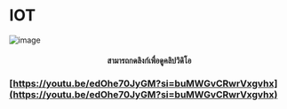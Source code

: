 # IOT

![image](https://github.com/user-attachments/assets/70fea99e-b704-4f23-b48c-0f1b96f079af)

<h4 style="text-align: center;">สามารถกดลิงก์เพื่อดูคลิปวิดิโอ</h4>

### [https://youtu.be/edOhe70JyGM?si=buMWGvCRwrVxgvhx](https://youtu.be/edOhe70JyGM?si=buMWGvCRwrVxgvhx)
